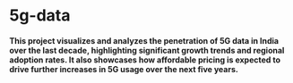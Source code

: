 # 5g-data
#### This project visualizes and analyzes the penetration of 5G data in India over the last decade, highlighting significant growth trends and regional adoption rates. It also showcases how affordable pricing is expected to drive further increases in 5G usage over the next five years.
